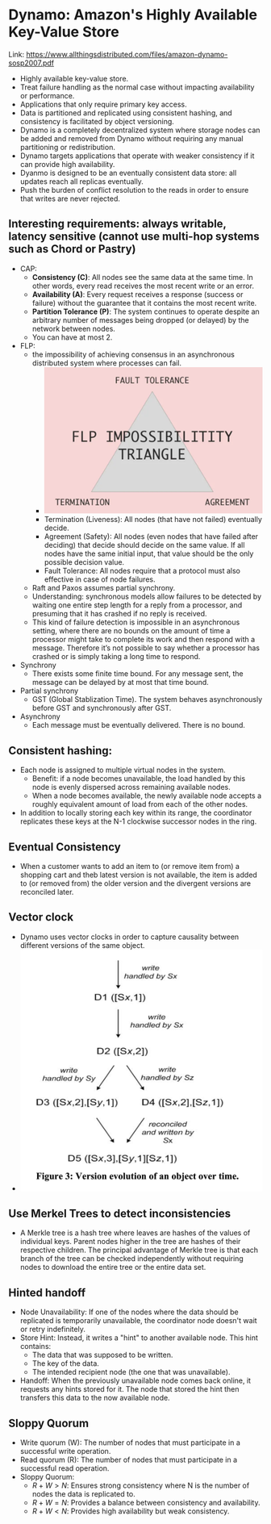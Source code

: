 # Dynamo: Amazon's Highly Available Key-Value Store

Link: https://www.allthingsdistributed.com/files/amazon-dynamo-sosp2007.pdf

* Highly available key-value store. 
* Treat failure handling as the normal case without impacting availability or performance. 
* Applications that only require primary key access. 
* Data is partitioned and replicated using consistent hashing, and consistency is facilitated by object versioning. 
* Dynamo is a completely decentralized system where storage nodes can be added and removed from Dynamo without requiring any manual partitioning or redistribution. 
* Dynamo targets applications that operate with weaker consistency if it can provide high availability.
* Dyanmo is designed to be an eventually consistent data store: all updates reach all replicas eventually. 
* Push the burden of conflict resolution to the reads in order to ensure that writes are never rejected. 

## Interesting requirements: always writable, latency sensitive (cannot use multi-hop systems such as Chord or Pastry)

* CAP: 
  * **Consistency (C)**: All nodes see the same data at the same time. In other words, every read receives the most recent write or an error.
  * **Availability (A)**: Every request receives a response (success or failure) without the guarantee that it contains the most recent write.
  * **Partition Tolerance (P)**: The system continues to operate despite an arbitrary number of messages being dropped (or delayed) by the network between nodes.
  * You can have at most 2. 
* FLP: 
  * the impossibility of achieving consensus in an asynchronous distributed system where processes can fail. 
    * ![alt text](images/417-dynamo/flp.png)
    * Termination (Liveness): All nodes (that have not failed) eventually decide.
    * Agreement (Safety): All nodes (even nodes that have failed after deciding) that decide should decide on the same value. If all nodes have the same initial input, that value should be the only possible decision value.
    * Fault Tolerance: All nodes require that a protocol must also effective in case of node failures.
  * Raft and Paxos assumes partial synchrony. 
  * Understanding: synchronous models allow failures to be detected by waiting one entire step length for a reply from a processor, and presuming that it has crashed if no reply is received.
  * This kind of failure detection is impossible in an asynchronous setting, where there are no bounds on the amount of time a processor might take to complete its work and then respond with a message. Therefore it’s not possible to say whether a processor has crashed or is simply taking a long time to respond.
* Synchrony
  * There exists some finite time bound. For any message sent, the message can be delayed by at most that time bound.
* Partial synchrony
  * GST (Global Stablization Time). The system behaves asynchronously before GST and synchronously after GST. 
* Asynchrony
  * Each message must be eventually delivered. There is no bound. 

## Consistent hashing:

* Each node is assigned to multiple virtual nodes in the system. 
  * Benefit: if a node becomes unavailable, the load handled by this node is evenly dispersed across remaining available nodes.
  * When a node becomes available, the newly available node accepts a roughly equivalent amount of load from each of the other nodes.
* In addition to locally storing each key within its range, the coordinator replicates these keys at the N-1 clockwise successor nodes in the ring.

## Eventual Consistency

* When a customer wants to add an item to (or remove item from) a shopping cart and theb latest version is not available, the item is added to (or removed from) the older version and the divergent versions are reconciled later. 

## Vector clock

* Dynamo uses vector clocks in order to capture causality between different versions of the same object. 
* ![alt text](images/417-dynamo/version-evolution.png)

## Use Merkel Trees to detect inconsistencies

* A Merkle tree is a hash tree where leaves are hashes of the values of individual keys. Parent nodes higher in the tree are hashes of their respective children. The principal advantage of Merkle tree is that each branch of the tree can be checked independently without requiring nodes to download the entire tree or the entire data set.

## Hinted handoff

* Node Unavailability: If one of the nodes where the data should be replicated is temporarily unavailable, the coordinator node doesn't wait or retry indefinitely.
* Store Hint: Instead, it writes a "hint" to another available node. This hint contains:
  * The data that was supposed to be written.
  * The key of the data.
  * The intended recipient node (the one that was unavailable).
* Handoff: When the previously unavailable node comes back online, it requests any hints stored for it. The node that stored the hint then transfers this data to the now available node.

## Sloppy Quorum

* Write quorum (W): The number of nodes that must participate in a successful write operation.
* Read quorum (R): The number of nodes that must participate in a successful read operation.
* Sloppy Quorum: 
  * $R+W>N$: Ensures strong consistency where N is the number of nodes the data is replicated to.
  * $R+W=N$: Provides a balance between consistency and availability.
  * $R+W<N$: Provides high availability but weak consistency.